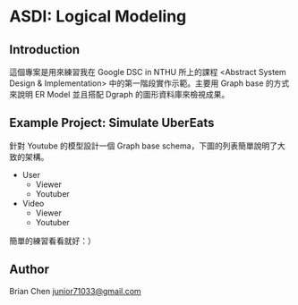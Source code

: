 # ASDI: Logical Modeling

## Introduction
這個專案是用來練習我在 Google DSC in NTHU 所上的課程 <Abstract System Design & Implementation> 中的第一階段實作示範。主要用 Graph base 的方式來說明 ER Model 並且搭配 Dgraph 的圖形資料庫來檢視成果。

## Example Project: Simulate UberEats
針對 Youtube 的模型設計一個 Graph base schema，下圖的列表簡單說明了大致的架構。

* User
    * Viewer
    * Youtuber
* Video
    * Viewer
    * Youtuber

簡單的練習看看就好：）

## Author
Brian Chen  <junior71033@gmail.com>
